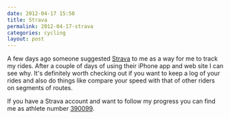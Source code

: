```yaml
---
date: 2012-04-17 15:50
title: Strava
permalink: 2012-04-17-strava
categories: cycling
layout: post
---
```


A few days ago someone suggested [Strava](http://www.strava.com) to me as a way for me to track my rides. After a couple of days of using their iPhone app and web site I can see why. It's definitely worth checking out if you want to keep a log of your rides and also do things like compare your speed with that of other riders on segments of routes.

If you have a Strava account and want to follow my progress you can find me as athlete number [390099](http://app.strava.com/athletes/390099).
